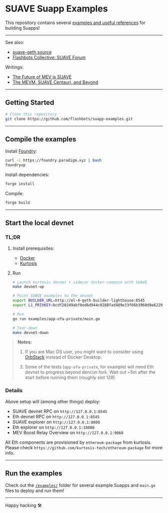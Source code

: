 # SUAVE Suapp Examples

This repository contains several [examples and useful references](/examples/) for building Suapps!

---

See also:

- [suave-geth source](https://github.com/flashbots/suave-geth)
- [Flashbots Collective: SUAVE Forum](https://collective.flashbots.net/c/suave/27)

Writings:

- [The Future of MEV is SUAVE](https://writings.flashbots.net/the-future-of-mev-is-suave)
- [The MEVM, SUAVE Centauri, and Beyond](https://writings.flashbots.net/mevm-suave-centauri-and-beyond)

---

## Getting Started

```bash
# Clone this repository
git clone https://github.com/flashbots/suapp-examples.git
```

---

## Compile the examples

Install [Foundry](https://getfoundry.sh/):

```bash
curl -L https://foundry.paradigm.xyz | bash
foundryup
```

Install dependencies:

```bash
forge install
```

Compile:

```bash
forge build
```

---

## Start the local devnet

### TL;DR

1. Install prerequisites:

   - [Docker](https://docs.docker.com/engine/install/)
   - [Kurtosis](https://docs.kurtosis.com/install/)

2. Run

    ```bash
    # Launch kurtosis devnet + sidecar docker-compose with SUAVE
    make devnet-up

    # Point SUAVE examples to the devnet
    export BUILDER_URL=http://el-4-geth-builder-lighthouse:8545
    export L1_PRIVKEY=bcdf20249abf0ed6d944c0288fad489e33f66b3960d9e6229c1cd214ed3bbe31

    # Run
    go run examples/app-ofa-private/main.go

    # Tear-down
    make devnet-down
    ```

>
> **Notes:**
>
> 1. If you are Mac OS user, you might want to consider using
>    [OrbStack](https://orbstack.dev/) instead of Docker Desktop.
>
> 2. Some of the tests (`app-ofa-private`, for example) will need Eth
>    devnet to progress beyond dencun fork.  Wait out ~5m after the
>    start before running them (roughly slot 128).
>

### Details

Above setup will (among other things) deploy:

- SUAVE devnet RPC on `http://127.0.0.1:8545`
- Eth devnet RPC on `http://127.0.0.1:8545`
- SUAVE explorer on `http://127.0.0.1:8080`
- Eth explorer on `http://127.0.0.1:18080`
- MEV Boost Relay Overview on `http://127.0.0.1:9060`

All Eth components are provisioned by `ethereum-package` from kurtosis.
Please check `https://github.com/kurtosis-tech/ethereum-package` for more info.

---

## Run the examples

Check out the [`/examples/`](/examples/) folder for several example Suapps and `main.go` files to deploy and run them!

---

Happy hacking 🛠️
